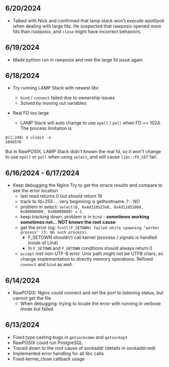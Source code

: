 ## 6/20/2024

- Talked with Nick and confirmed that lamp stack won't execute epoll/poll when dealing with large fds. He suspected that rawposix opened more fds than rustposix, and `close` might have incorrect behaviors.

## 6/19/2024

- Made python run in rawposix and met the large fd issue again

## 6/18/2024

- Try running LAMP Stack with newest libc
  - `bind` / `connect` failed due to ownership issues
  - Solved by moving out variables

- Real FD too large
  - LAMP Stack will auto change to use `epoll` / `poll` when FD >= 1024. The process limitaiton is

```
@(1:248) $ ulimit -n
1048576
```
    
But in RawPOSIX, LAMP Stack didn't known the real fd, so it won't change to use `epoll` or `poll` when using `select`, and will cause `libc::FD_SET` fail.
 
## 6/16/2024 - 6/17/2024

- Keep debugging the Nginx
  Try to get the strace results and compare to see the error location
  - last read returns 0 but should return 19
  - track to fd=255 ... very beginning is gethostname..? - NO
  - problem in select: `select(8, 0x4d110527e0, 0x4d11052860, 0x00000000, 0x00000000) = 1`
  - keep tracking down, problem is in `bind` - **sometimes working sometimes not... NOT known the root cause**
  - get the error log: `fcntl(F_SETOWN) failed while spawning "worker process" (3: No such process)`
  	- F_SETOWN shouldn't call kernel (process / signals is handled inside of Lind)
	- In `F_SETOWN` and `F_GETOWN` conditions should always return 0
  - `accept` met non-UTF-8 error. Unix path might not be UTF8 chars, so change implementation to directly memory operations. Refined `connect` and `bind` as well. 

## 6/14/2024

- RawPOSIX: Nginx could connect and set the port to listening status, but cannot get the file
  - When debugging: trying to locate the error with running in verbose mode but failed 

## 6/13/2024

- Fixed type casting bugs in `getsockname` and `getsockopt`
- RawPOSIX could run PostgreSQL
- Traced down to the root cause of sockaddr (details in sockaddr.md)
- Implemented error handling for all libc calls
- Fixed kernel_close callback usage
